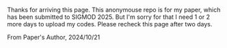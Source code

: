 Thanks for arriving this page. This anonymouse repo is for my paper, which has been submitted to SIGMOD 2025. But I'm sorry for that I need 1 or 2 more days to upload my codes. Please recheck this page after two days.

From Paper's Author,
2024/10/21
